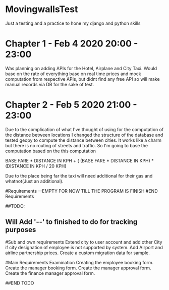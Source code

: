 # MovingwallsTest
Just a testing and a practice to hone my django and python skills
# Chapter 1 - Feb 4 2020 20:00 - 23:00
Was planning on adding APIs for the Hotel, Airplane and City Taxi.
Would base on the rate of everything base on real time prices and mock computation from respective APIs,
but didnt find any free API so will make manual records via DB for the sake of test.

# Chapter 2 - Feb 5 2020 21:00 - 23:00
Due to the complication of what I've thought of using for the computation of the distance between locations
I changed the structure of the database and tested geopy to compute the distance between cities.
It works like a charm but there is no routing of streets and traffic.
So I'm going to base the computation based on the this computation

BASE FARE * DISTANCE IN KPH + ( (BASE FARE * DISTANCE IN KPH) * (DISTANCE IN KPH / 20 KPH)

Due to the place being far the taxi will need additional for their gas and whatnot(Just an additional). 

#Requirements
--EMPTY FOR NOW TILL THE PROGRAM IS FINISH
#END Requirements

##TODO: 
## Will Add '--' to finished to do for tracking purposes

#Sub and own requirements
Extend city to user account and add other City if city designation of employee is not supported by system.
Add Airport and airline partnership prices.
Create a custom migration data for sample.

#Main Requirements Examination
Creating the employee booking form.
Create the manager booking form.
Create the manager approval form.
Create the finance manager approval form.

##END TODO
